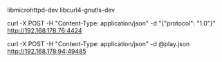 libmicrohttpd-dev
libcurl4-gnutls-dev

curl -X POST -H "Content-Type: application/json" -d "{\"protocol\": \"1.0\"}" http://192.168.178.76:4424

curl -X POST -H "Content-Type: application/json" -d @play.json  http://192.168.178.94:49485
